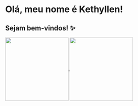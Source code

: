 <h1>Olá, meu nome é Kethyllen!</h1>

<h2>Sejam bem-vindos! ✨</h2>
    <div>
        <a href="https://github.com/kethyllendeliperi/github-readme-stats">
            <img height=200 align="center" src="https://github-readme-stats.vercel.app/api?username=kethyllendeliperi" />
        </a>
        <a href="https://github.com/kethyllendeliperi/onedark">
            <img height=200 align="center" src="https://github-readme-stats.vercel.app/api/top-langs?username=kethyllendeliperi&layout=compact&langs_count=8&card_width=320" />
        </a>
    </div>
